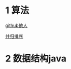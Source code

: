 
# 1 算法
[github他人][1]

[并归排序][2]


# 2 数据结构java



[1]:https://github.com/pedrovgs/Algorithms
[2]:http://www.java2novice.com/java-sorting-algorithms/merge-sort/

